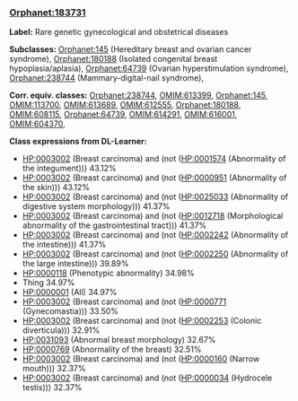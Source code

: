 
### [Orphanet:183731](http://www.orpha.net/ORDO/Orphanet_183731)
**Label:** Rare genetic gynecological and obstetrical diseases

**Subclasses:** [Orphanet:145](http://www.orpha.net/ORDO/Orphanet_145) (Hereditary breast and ovarian cancer syndrome), [Orphanet:180188](http://www.orpha.net/ORDO/Orphanet_180188) (Isolated congenital breast hypoplasia/aplasia), [Orphanet:64739](http://www.orpha.net/ORDO/Orphanet_64739) (Ovarian hyperstimulation syndrome), [Orphanet:238744](http://www.orpha.net/ORDO/Orphanet_238744) (Mammary-digital-nail syndrome), 

**Corr. equiv. classes:** [Orphanet:238744](http://www.orpha.net/ORDO/Orphanet_238744), [OMIM:613399](http://purl.obolibrary.org/obo/OMIM_613399), [Orphanet:145](http://www.orpha.net/ORDO/Orphanet_145), [OMIM:113700](http://purl.obolibrary.org/obo/OMIM_113700), [OMIM:613689](http://purl.obolibrary.org/obo/OMIM_613689), [OMIM:612555](http://purl.obolibrary.org/obo/OMIM_612555), [Orphanet:180188](http://www.orpha.net/ORDO/Orphanet_180188), [OMIM:608115](http://purl.obolibrary.org/obo/OMIM_608115), [Orphanet:64739](http://www.orpha.net/ORDO/Orphanet_64739), [OMIM:614291](http://purl.obolibrary.org/obo/OMIM_614291), [OMIM:616001](http://purl.obolibrary.org/obo/OMIM_616001), [OMIM:604370](http://purl.obolibrary.org/obo/OMIM_604370), 

**Class expressions from DL-Learner:**

- [HP:0003002](http://purl.obolibrary.org/obo/HP_0003002) (Breast carcinoma) and (not ([HP:0001574](http://purl.obolibrary.org/obo/HP_0001574) (Abnormality of the integument))) 43.12%
- [HP:0003002](http://purl.obolibrary.org/obo/HP_0003002) (Breast carcinoma) and (not ([HP:0000951](http://purl.obolibrary.org/obo/HP_0000951) (Abnormality of the skin))) 43.12%
- [HP:0003002](http://purl.obolibrary.org/obo/HP_0003002) (Breast carcinoma) and (not ([HP:0025033](http://purl.obolibrary.org/obo/HP_0025033) (Abnormality of digestive system morphology))) 41.37%
- [HP:0003002](http://purl.obolibrary.org/obo/HP_0003002) (Breast carcinoma) and (not ([HP:0012718](http://purl.obolibrary.org/obo/HP_0012718) (Morphological abnormality of the gastrointestinal tract))) 41.37%
- [HP:0003002](http://purl.obolibrary.org/obo/HP_0003002) (Breast carcinoma) and (not ([HP:0002242](http://purl.obolibrary.org/obo/HP_0002242) (Abnormality of the intestine))) 41.37%
- [HP:0003002](http://purl.obolibrary.org/obo/HP_0003002) (Breast carcinoma) and (not ([HP:0002250](http://purl.obolibrary.org/obo/HP_0002250) (Abnormality of the large intestine))) 39.89%
- [HP:0000118](http://purl.obolibrary.org/obo/HP_0000118) (Phenotypic abnormality) 34.98%
- Thing 34.97%
- [HP:0000001](http://purl.obolibrary.org/obo/HP_0000001) (All) 34.97%
- [HP:0003002](http://purl.obolibrary.org/obo/HP_0003002) (Breast carcinoma) and (not ([HP:0000771](http://purl.obolibrary.org/obo/HP_0000771) (Gynecomastia))) 33.50%
- [HP:0003002](http://purl.obolibrary.org/obo/HP_0003002) (Breast carcinoma) and (not ([HP:0002253](http://purl.obolibrary.org/obo/HP_0002253) (Colonic diverticula))) 32.91%
- [HP:0031093](http://purl.obolibrary.org/obo/HP_0031093) (Abnormal breast morphology) 32.67%
- [HP:0000769](http://purl.obolibrary.org/obo/HP_0000769) (Abnormality of the breast) 32.51%
- [HP:0003002](http://purl.obolibrary.org/obo/HP_0003002) (Breast carcinoma) and (not ([HP:0000160](http://purl.obolibrary.org/obo/HP_0000160) (Narrow mouth))) 32.37%
- [HP:0003002](http://purl.obolibrary.org/obo/HP_0003002) (Breast carcinoma) and (not ([HP:0000034](http://purl.obolibrary.org/obo/HP_0000034) (Hydrocele testis))) 32.37%


